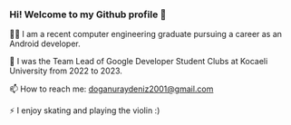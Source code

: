 ###   Hi! Welcome to my Github profile 👋

 🖐🏼 I am a recent computer engineering graduate pursuing a career as an Android developer.
 
 👯 I was the Team Lead of Google Developer Student Clubs at Kocaeli University from 2022 to 2023.
 
 📫 How to reach me: doganuraydeniz2001@gmail.com
 
 ⚡ I enjoy skating and playing the violin :)

